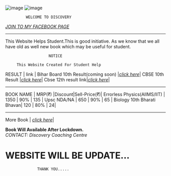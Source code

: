 
 ![image](https://yt3.ggpht.com/a/AATXAJzL3lJx71y0-Zw3mITaW6DDfwg9ztjB4PgtYg=s100-c-k-c0xffffffff-no-rj-mo)
 ![image](https://photos.google.com/share/AF1QipMhbNvE9LjYsfzVtIYyBEZ4Ur_Igh--aT6TluOR3axvPut5Xu6bPNCIk7hDGmsiDg?key=YnZ0ajg3MkxMWXdUaXRJMHk0MktsbEd1dTFwcHpB)
 
 ```
          WELCOME TO DISCOVERY 
  ```  
 [*JOIN TO MY FACEBOOK PAGE*](https://www.facebook.com/pages/category/Education/Discovery-Coaching-Noorsarai-Nalanda-1250305765120469/)
  
  ------

  This Website Helps Student.This is good initiative.
  As we know that we all have old as well new book which may be useful for student.
  

                       NOTICE
                            
         This Website Created For Student Help 
         
   RESULT       |   link   |
   Bihar Board 10th Result(coming soon) |[*click here*](http://biharboardonline.bihar.gov.in)|
  CBSE 10th Result |[*click here*](http://cbseresults.nic.in/class10/class10th19.htm)|
  Cbse 12th result link|[*click here*](http://cbseresults.nic.in/class12/class12th19.htm)|
  
  
 ----        
 
   BOOK NAME     |  MRP(₹) |Discount|Sell-Price(₹)|
    Errorless Physics(AIIMS/IIT) | 1350 | 90% | 135 |
   Upsc NDA/NA     | 650 | 90% | 65 |
  Biology 10th Bharati Bhavan| 120 | 80% | 24|
  
  ------
  
  More Book | [*click here*](https://docs.google.com/spreadsheets/d/1kvnfD-IXiNV7L51Zh9LpoPR2V5DxA_YF1zh9-gUldmw/edit?usp=sharing)|
  
 **Book Will Available After Lockdown.**  
 *CONTACT: Discovery Coaching Centre* 

  
#         WEBSITE WILL BE UPDATE...  
  
                  THANK YOU.....
